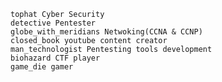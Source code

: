 
    tophat Cyber Security
    detective Pentester
    globe_with_meridians Netwoking(CCNA & CCNP)
    closed_book youtube content creator
    man_technologist Pentesting tools development
    biohazard CTF player
    game_die gamer


<!---
Evil-Error-Official/Evil-Error-Official is a ✨ special ✨ repository because its `README.md` (this file) appears on your GitHub profile.
You can click the Preview link to take a look at your changes.
--->

